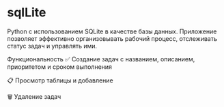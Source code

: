 # sqlLite

Python с использованием SQLite в качестве базы данных. Приложение позволяет эффективно организовывать рабочий процесс, отслеживать статус задач и управлять ими.

Функциональность
✅ Создание задач с названием, описанием, приоритетом и сроком выполнения

📋 Просмотр таблицы и добавление

🗑️ Удаление задач

